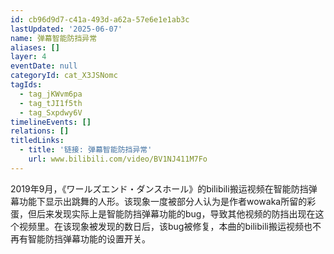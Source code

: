 ```yaml
---
id: cb96d9d7-c41a-493d-a62a-57e6e1e1ab3c
lastUpdated: '2025-06-07'
name: 弹幕智能防挡异常
aliases: []
layer: 4
eventDate: null
categoryId: cat_X3JSNomc
tagIds:
  - tag_jKWvm6pa
  - tag_tJI1f5th
  - tag_Sxpdwy6V
timelineEvents: []
relations: []
titledLinks:
  - title: '链接: 弹幕智能防挡异常'
    url: www.bilibili.com/video/BV1NJ411M7Fo
---
```

2019年9月，《ワールズエンド・ダンスホール》的bilibili搬运视频在智能防挡弹幕功能下显示出跳舞的人形。该现象一度被部分人认为是作者wowaka所留的彩蛋，但后来发现实际上是智能防挡弹幕功能的bug，导致其他视频的防挡出现在这个视频里。在该现象被发现的数日后，该bug被修复，本曲的bilibili搬运视频也不再有智能防挡弹幕功能的设置开关。

